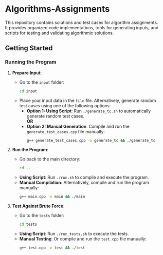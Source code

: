 # Algorithms-Assignments

This repository contains solutions and test cases for algorithm assignments. It provides organized code implementations, tools for generating inputs, and scripts for testing and validating algorithmic solutions.

## Getting Started

### Running the Program

1. **Prepare Input**:
   - Go to the `input` folder:
     ```bash
     cd input
     ```
   - Place your input data in the `file` file. Alternatively, generate random test cases using one of the following options:
     - **Option 1: Using Script**: Run `./generate_tc.sh` to automatically generate random test cases.  
       **OR**  
     - **Option 2: Manual Generation**: Compile and run the `generate_test_cases.cpp` file manually:
       ```bash
       g++ generate_test_cases.cpp -o generate_tc && ./generate_tc
       ```

2. **Run the Program**:
   - Go back to the main directory:
     ```bash
     cd ..
     ```
   - **Using Script**: Run `./run.sh` to compile and execute the program.
   - **Manual Compilation**: Alternatively, compile and run the program manually:
     ```bash
     g++ main.cpp -o main && ./main
     ```

3. **Test Against Brute Force**:
   - Go to the `tests` folder:
     ```bash
     cd tests
     ```
   - **Using Script**: Run `./run_tests.sh` to execute the tests.
   - **Manual Testing**: Or compile and run the `test.cpp` file manually:
     ```bash
     g++ test.cpp -o test && ./test
     ```
